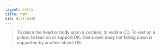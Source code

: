 ```yaml
---
layout: entry
title: བསྔས་
vid: Hill:0448
---
```

> To place the head or body upon a cushion, to recline CD. To rest on a pillow; to lean on or support DK. One's own body not falling down is supported by another object DS.
